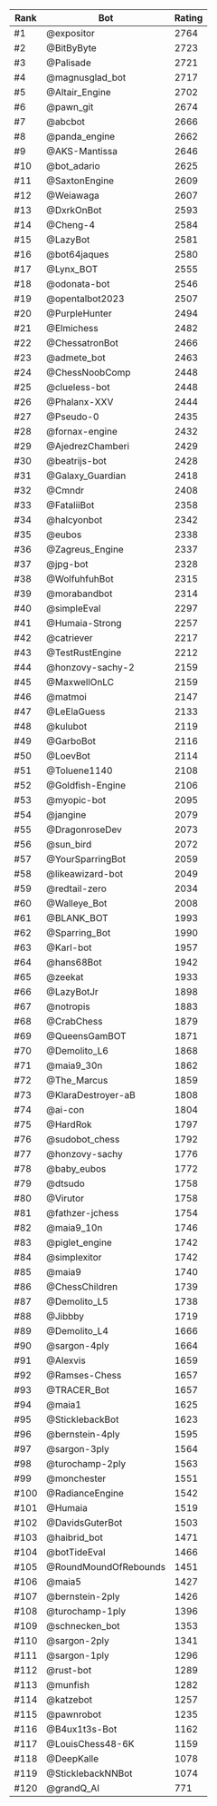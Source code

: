 Rank|Bot|Rating
---|---|---
#1|@expositor|2764
#2|@BitByByte|2723
#3|@Palisade|2721
#4|@magnusglad_bot|2717
#5|@Altair_Engine|2702
#6|@pawn_git|2674
#7|@abcbot|2666
#8|@panda_engine|2662
#9|@AKS-Mantissa|2646
#10|@bot_adario|2625
#11|@SaxtonEngine|2609
#12|@Weiawaga|2607
#13|@DxrkOnBot|2593
#14|@Cheng-4|2584
#15|@LazyBot|2581
#16|@bot64jaques|2580
#17|@Lynx_BOT|2555
#18|@odonata-bot|2546
#19|@opentalbot2023|2507
#20|@PurpleHunter|2494
#21|@Elmichess|2482
#22|@ChessatronBot|2466
#23|@admete_bot|2463
#24|@ChessNoobComp|2448
#25|@clueless-bot|2448
#26|@Phalanx-XXV|2444
#27|@Pseudo-0|2435
#28|@fornax-engine|2432
#29|@AjedrezChamberi|2429
#30|@beatrijs-bot|2428
#31|@Galaxy_Guardian|2418
#32|@Cmndr|2408
#33|@FataliiBot|2358
#34|@halcyonbot|2342
#35|@eubos|2338
#36|@Zagreus_Engine|2337
#37|@jpg-bot|2328
#38|@WolfuhfuhBot|2315
#39|@morabandbot|2314
#40|@simpleEval|2297
#41|@Humaia-Strong|2257
#42|@catriever|2217
#43|@TestRustEngine|2212
#44|@honzovy-sachy-2|2159
#45|@MaxwellOnLC|2159
#46|@matmoi|2147
#47|@LeElaGuess|2133
#48|@kulubot|2119
#49|@GarboBot|2116
#50|@LoevBot|2114
#51|@Toluene1140|2108
#52|@Goldfish-Engine|2106
#53|@myopic-bot|2095
#54|@jangine|2079
#55|@DragonroseDev|2073
#56|@sun_bird|2072
#57|@YourSparringBot|2059
#58|@likeawizard-bot|2049
#59|@redtail-zero|2034
#60|@Walleye_Bot|2008
#61|@BLANK_BOT|1993
#62|@Sparring_Bot|1990
#63|@Karl-bot|1957
#64|@hans68Bot|1942
#65|@zeekat|1933
#66|@LazyBotJr|1898
#67|@notropis|1883
#68|@CrabChess|1879
#69|@QueensGamBOT|1871
#70|@Demolito_L6|1868
#71|@maia9_30n|1862
#72|@The_Marcus|1859
#73|@KlaraDestroyer-aB|1808
#74|@ai-con|1804
#75|@HardRok|1797
#76|@sudobot_chess|1792
#77|@honzovy-sachy|1776
#78|@baby_eubos|1772
#79|@dtsudo|1758
#80|@Virutor|1758
#81|@fathzer-jchess|1754
#82|@maia9_10n|1746
#83|@piglet_engine|1742
#84|@simplexitor|1742
#85|@maia9|1740
#86|@ChessChildren|1739
#87|@Demolito_L5|1738
#88|@Jibbby|1719
#89|@Demolito_L4|1666
#90|@sargon-4ply|1664
#91|@Alexvis|1659
#92|@Ramses-Chess|1657
#93|@TRACER_Bot|1657
#94|@maia1|1625
#95|@SticklebackBot|1623
#96|@bernstein-4ply|1595
#97|@sargon-3ply|1564
#98|@turochamp-2ply|1563
#99|@monchester|1551
#100|@RadianceEngine|1542
#101|@Humaia|1519
#102|@DavidsGuterBot|1503
#103|@haibrid_bot|1471
#104|@botTideEval|1466
#105|@RoundMoundOfRebounds|1451
#106|@maia5|1427
#107|@bernstein-2ply|1426
#108|@turochamp-1ply|1396
#109|@schnecken_bot|1353
#110|@sargon-2ply|1341
#111|@sargon-1ply|1296
#112|@rust-bot|1289
#113|@munfish|1282
#114|@katzebot|1257
#115|@pawnrobot|1235
#116|@B4ux1t3s-Bot|1162
#117|@LouisChess48-6K|1159
#118|@DeepKalle|1078
#119|@SticklebackNNBot|1074
#120|@grandQ_AI|771
